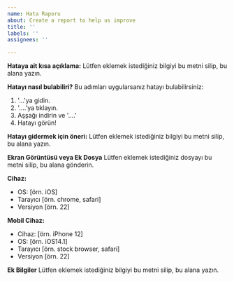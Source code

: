 ```yaml
---
name: Hata Raporu
about: Create a report to help us improve
title: ''
labels: ''
assignees: ''

---
```


**Hataya ait kısa açıklama:**
Lütfen eklemek istediğiniz bilgiyi bu metni silip, bu alana yazın.

**Hatayı nasıl bulabiliri?**
Bu adımları uygularsanız hatayı bulabilirsiniz:
1. '...'ya gidin.
2. '....'ya tıklayın.
3. Aşşağı indirin ve '....'
4. Hatayı görün!

**Hatayı gidermek için öneri:**
Lütfen eklemek istediğiniz bilgiyi bu metni silip, bu alana yazın.

**Ekran Görüntüsü veya Ek Dosya**
Lütfen eklemek istediğiniz dosyayı bu metni silip, bu alana gönderin.

**Cihaz:**
 - OS: [örn. iOS]
 - Tarayıcı [örn. chrome, safari]
 - Versiyon [örn. 22]

**Mobil Cihaz:**
 - Cihaz: [örn. iPhone 12]
 - OS: [örn. iOS14.1]
 - Tarayıcı [örn. stock browser, safari]
 - Versiyon [örn. 22]

**Ek Bilgiler**
Lütfen eklemek istediğiniz bilgiyi bu metni silip, bu alana yazın.
